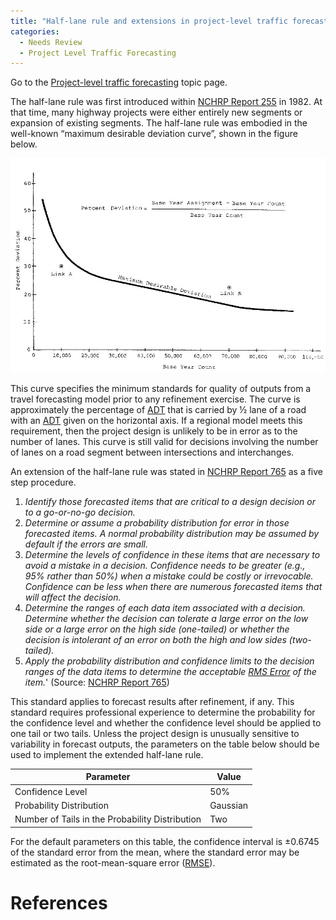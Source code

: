 ```yaml
---
title: "Half-lane rule and extensions in project-level traffic forecasting"
categories:
  - Needs Review
  - Project Level Traffic Forecasting
---
```


Go to the [Project-level traffic forecasting](Project-level_traffic_forecasting) topic page.

The half-lane rule was first introduced within [ NCHRP Report 255](NCHRP_Report_765) in 1982. At that time, many highway projects were either entirely new segments or expansion of existing segments. The half-lane rule was embodied in the well-known “maximum desirable deviation curve”, shown in the figure below.

![](MaximumDesirableDeviation.jpg "MaximumDesirableDeviation.jpg")

This curve specifies the minimum standards for quality of outputs from a travel forecasting model prior to any refinement exercise. The curve is approximately the percentage of [ADT](Average_Daily_Traffic) that is carried by ½ lane of a road with an [ADT](Average_Daily_Traffic) given on the horizontal axis. If a regional model meets this requirement, then the project design is unlikely to be in error as to the number of lanes. This curve is still valid for decisions involving the number of lanes on a road segment between intersections and interchanges.

An extension of the half-lane rule was stated in [NCHRP Report 765](NCHRP_Report_765) as a five step procedure.

1.  *Identify those forecasted items that are critical to a design decision or to a go-or-no-go decision.*
2.  *Determine or assume a probability distribution for error in those forecasted items. A normal probability distribution may be assumed by default if the errors are small.*
3.  *Determine the levels of confidence in these items that are necessary to avoid a mistake in a decision. Confidence needs to be greater (e.g., 95% rather than 50%) when a mistake could be costly or irrevocable. Confidence can be less when there are numerous forecasted items that will affect the decision.*
4.  *Determine the ranges of each data item associated with a decision. Determine whether the decision can tolerate a large error on the low side or a large error on the high side (one-tailed) or whether the decision is intolerant of an error on both the high and low sides (two-tailed).*
5.  *Apply the probability distribution and confidence limits to the decision ranges of the data items to determine the acceptable [RMS Error](https://en.wikipedia.org/wiki/Root-mean-square_deviation) of the item.*' (Source: [NCHRP Report 765](NCHRP_Report_765))

This standard applies to forecast results after refinement, if any. This standard requires professional experience to determine the probability for the confidence level and whether the confidence level should be applied to one tail or two tails. Unless the project design is unusually sensitive to variability in forecast outputs, the parameters on the table below should be used to implement the extended half-lane rule.

| Parameter                                       | Value    |
|-------------------------------------------------|----------|
| Confidence Level                                | 50%      |
| Probability Distribution                        | Gaussian |
| Number of Tails in the Probability Distribution | Two      |

For the default parameters on this table, the confidence interval is ±0.6745 of the standard error from the mean, where the standard error may be estimated as the root-mean-square error ([RMSE](https://en.wikipedia.org/wiki/Root-mean-square_deviation)).

References
==========

